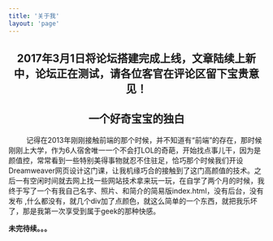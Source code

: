 ```yaml
---
title: '关于我'
layout: 'page'
---
```


<center><h2>2017年3月1日将论坛搭建完成上线，文章陆续上新中，论坛正在测试，请各位客官在评论区留下宝贵意见！</h2></center>
<center><h2>一个好奇宝宝的独白</h2></center> 
<p style="text-indent:35px">记得在2013年刚刚接触前端的那个时候，并不知道有“前端”的存在，那时候刚刚上大学，作为6人宿舍唯一一个不会打LOL的奇葩，开始找点事儿干，因为是颜值控，常常看到一些特别美得事物就忍不住驻足，恰巧那个时候我们开设Dreamweaver网页设计这门课，让我机缘巧合的接触到了这门高颜值的技术。之后一有空闲时间就去网上找一些网站技术拿来玩一玩，在自学了两个月的时候，我终于写了一个有我自己名字、照片、和简介的简易版index.html，没有后台，没有发布 ,什么都没有，就几个div加了点颜色，就这么简单的一个东西，就把我乐坏了，那是我第一次享受到属于geek的那种快感。</p>
 <b>未完待续。。。</b>
